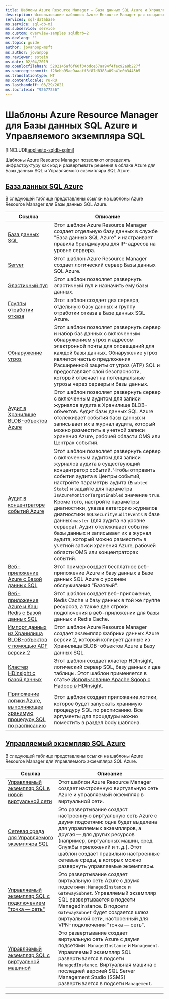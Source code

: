 ```yaml
---
title: Шаблоны Azure Resource Manager — База данных SQL Azure и Управляемый экземпляр SQL
description: Использование шаблонов Azure Resource Manager для создания и настройки Базы данных SQL Azure и Управляемого экземпляра SQL Azure.
services: sql-database
ms.service: sql-db-mi
ms.subservice: service
ms.custom: overview-samples sqldbrb=2
ms.devlang: ''
ms.topic: guide
author: jovanpop-msft
ms.author: jovanpop
ms.reviewer: sstein
ms.date: 02/04/2019
ms.openlocfilehash: 5202145af6f60f34bdce57aa94f4fec92a8b227f
ms.sourcegitcommit: f28ebb95ae9aaaff3f87d8388a09b41e0b3445b5
ms.translationtype: HT
ms.contentlocale: ru-RU
ms.lasthandoff: 03/29/2021
ms.locfileid: "92677256"
---
```

# <a name="azure-resource-manager-templates-for-azure-sql-database--sql-managed-instance"></a>Шаблоны Azure Resource Manager для Базы данных SQL Azure и Управляемого экземпляра SQL
[!INCLUDE[appliesto-sqldb-sqlmi](../includes/appliesto-sqldb-sqlmi.md)]

Шаблоны Azure Resource Manager позволяют определять инфраструктуру как код и развертывать решения в облаке Azure для Базы данных SQL и Управляемого экземпляра SQL Azure.

## <a name="azure-sql-database"></a>[База данных SQL Azure](#tab/single-database)

В следующей таблице представлены ссылки на шаблоны Azure Resource Manager для Базы данных SQL Azure.

|Ссылка |Описание|
|---|---|
| [База данных SQL](https://github.com/Azure/azure-quickstart-templates/tree/master/201-sql-database-transparent-encryption-create) | Этот шаблон Azure Resource Manager создает отдельную базу данных в службе "База данных SQL Azure" и настраивает правила брандмауэра для IP-адресов на уровне сервера. |
| [Server](https://github.com/Azure/azure-quickstart-templates/tree/master/101-sql-logical-server) | Этот шаблон Azure Resource Manager создает логический сервер Базы данных SQL Azure. |
| [Эластичный пул](https://github.com/Azure/azure-quickstart-templates/tree/master/101-sql-elastic-pool-create) | Этот шаблон позволяет развернуть эластичный пул и назначить ему базы данных. |
| [Группы отработки отказа](https://github.com/Azure/azure-quickstart-templates/tree/master/101-sql-with-failover-group) | Этот шаблон создает два сервера, отдельную базу данных и группу отработки отказа в Базе данных SQL Azure.|
| [Обнаружение угроз](https://github.com/Azure/azure-quickstart-templates/tree/master/201-sql-threat-detection-db-policy-multiple-databases) | Этот шаблон позволяет развернуть сервер и набор баз данных с включенным обнаружением угроз и адресом электронной почты для оповещений для каждой базы данных. Обнаружение угроз является частью предложения Расширенной защиты от угроз (ATP) SQL и предоставляет слой безопасности, который отвечает на потенциальные угрозы через серверы и базы данных.|
| [Аудит в Хранилище BLOB-объектов Azure](https://github.com/Azure/azure-quickstart-templates/tree/master/201-sql-auditing-server-policy-to-blob-storage) | Этот шаблон позволяет развернуть сервер с включенным аудитом для записи журналов аудита в Хранилище BLOB-объектов. Аудит базы данных SQL Azure отслеживает события базы данных и записывает их в журнал аудита, который можно разместить в учетной записи хранения Azure, рабочей области OMS или Центрах событий.|
| [Аудит в концентраторе событий Azure](https://github.com/Azure/azure-quickstart-templates/tree/master/201-sql-auditing-server-policy-to-eventhub) | Этот шаблон позволяет развернуть сервер с включенным аудитом для записи журналов аудита в существующий концентратор событий. Чтобы отправить события аудита в Центры событий, настройте параметры аудита (`Enabled` `State`) и задайте для параметра `IsAzureMonitorTargetEnabled` значение `true`. Кроме того, настройте параметры диагностики, указав категорию журналов диагностики `SQLSecurityAuditEvents` в базе данных `master` (для аудита на уровне сервера). Аудит отслеживает события базы данных и записывает их в журнал аудита, который можно разместить в учетной записи хранения Azure, рабочей области OMS или концентраторах событий.|
| [Веб-приложение Azure с Базой данных SQL](https://github.com/Azure/azure-quickstart-templates/tree/master/201-web-app-sql-database) | Этот пример создает бесплатное веб-приложение Azure и базу данных в Базе данных SQL Azure с уровнем обслуживания "Базовый".|
| [Веб-приложение Azure и Кэш Redis с Базой данных SQL](https://github.com/Azure/azure-quickstart-templates/tree/master/201-web-app-redis-cache-sql-database) | Этот шаблон создает веб-приложение, Redis Cache и базу данных в той же группе ресурсов, а также две строки подключения в веб-приложении для базы данных и Redis Cache.|
| [Импорт данных из Хранилища BLOB-объектов с помощью ADF версии 2](https://github.com/Azure/azure-quickstart-templates/tree/master/101-data-factory-v2-blob-to-sql-copy) | Этот шаблон Azure Resource Manager создает экземпляр Фабрики данных Azure версии 2, который копирует данные из Хранилища BLOB-объектов Azure в Базу данных SQL.|
| [Кластер HDInsight с базой данных](https://github.com/Azure/azure-quickstart-templates/tree/master/101-hdinsight-linux-with-sql-database) | Этот шаблон создает кластер HDInsight, логический сервер SQL, базу данных и две таблицы. Этот шаблон применяется в статье [Использование Apache Sqoop с Hadoop в HDInsight](../../hdinsight/hadoop/hdinsight-use-sqoop.md). |
| [Приложение логики Azure, выполняющее хранимую процедуру SQL по расписанию](https://github.com/Azure/azure-quickstart-templates/tree/master/101-logic-app-sql-proc) | Этот шаблон создает приложение логики, которое будет запускать хранимую процедуру SQL по расписанию. Все аргументы для процедуры можно поместить в раздел body шаблона.|

## <a name="azure-sql-managed-instance"></a>[Управляемый экземпляр SQL Azure](#tab/managed-instance)

В следующей таблице представлены ссылки на шаблоны Azure Resource Manager для Управляемого экземпляра SQL Azure.

|Ссылка|Описание|
|---|---|
| [Управляемый экземпляр SQL в новой виртуальной сети](https://github.com/Azure/azure-quickstart-templates/tree/master/101-sqlmi-new-vnet) | Этот шаблон Azure Resource Manager создает настроенную виртуальную сеть Azure и управляемый экземпляр в виртуальной сети. |
| [Сетевая среда для Управляемого экземпляра SQL](https://github.com/Azure/azure-quickstart-templates/tree/master/101-sql-managed-instance-azure-environment) | Это развертывание создаст настроенную виртуальную сеть Azure с двумя подсетями: одна будет выделена для управляемых экземпляров, а другая — для других ресурсов (например, виртуальных машин, сред Службы приложений и т. д.). Этот шаблон создает правильно настроенные сетевые среды, в которых можно развернуть управляемые экземпляры. |
| [Управляемый экземпляр SQL с подключением "точка — сеть"](https://github.com/Azure/azure-quickstart-templates/tree/master/201-sqlmi-new-vnet-w-point-to-site-vpn) | Это развертывание создает виртуальную сеть Azure с двумя подсетями: `ManagedInstance` и `GatewaySubnet`. Управляемый экземпляр SQL развертывается в подсети ManagedInstance. В подсети `GatewaySubnet` будет создается шлюз виртуальной сети, настроенный для VPN-подключения "точка — сеть". |
| [Управляемый экземпляр SQL с виртуальной машиной](https://github.com/Azure/azure-quickstart-templates/tree/master/201-sqlmi-new-vnet-w-jumpbox) | Это развертывание создает виртуальную сеть Azure с двумя подсетями: `ManagedInstance` и `Management`. Управляемый экземпляр SQL развертывается в подсети `ManagedInstance`. Виртуальная машина с последней версией SQL Server Management Studio (SSMS) развертывается в подсети `Management`. |

---